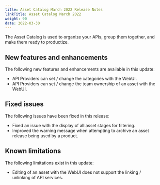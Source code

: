 ```yaml
---
title: Asset Catalog March 2022 Release Notes
linkTitle: Asset Catalog March 2022
weight: 90
date: 2022-03-30
---
```


The Asset Catalog is used to organize your APIs, group them together, and make them ready to productize.

## New features and enhancements

The following new features and enhancements are available in this update:

* API Providers can set / change the categories with the WebUI.
* API Providers can set / change the team ownership of an asset with the WebUI.

## Fixed issues

The following issues have been fixed in this release:

* Fixed an issue with the display of all asset stages for filtering.
* Improved the warning message when attempting to archive an asset release being used by a product.

## Known limitations

The following limitations exist in this update:

* Editing of an asset with the WebUI does not support the linking / unlinking of API services.
